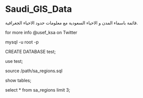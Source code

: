 # Saudi_GIS_Data
قائمة باسماء المدن و الاحياء السعودية مع معلومات حدود الاحياء الجغرافية.

for more info @usef_ksa on Twitter


mysql -u root -p

CREATE DATABASE test;

use  test;

source /path/sa_regions.sql

show tables;

select * from sa_regions limit 3;
